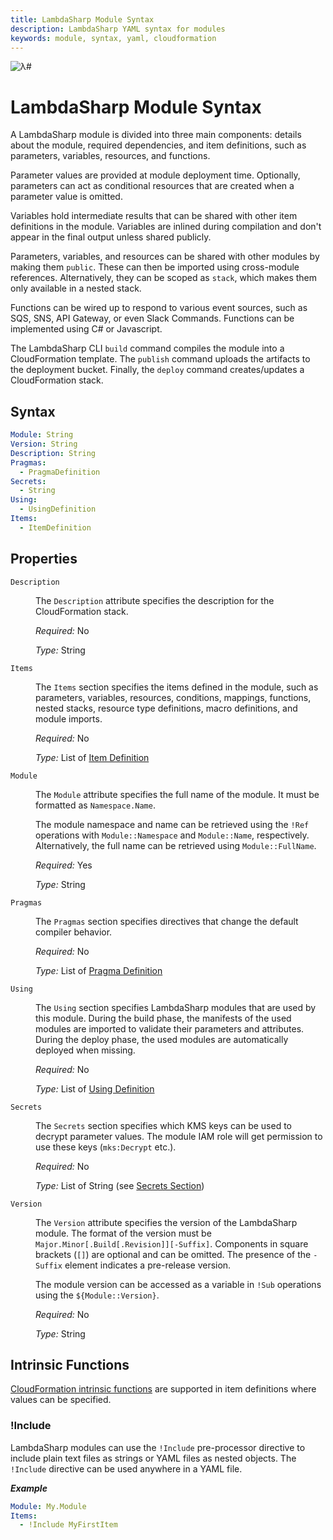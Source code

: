 ```yaml
---
title: LambdaSharp Module Syntax
description: LambdaSharp YAML syntax for modules
keywords: module, syntax, yaml, cloudformation
---
```

![λ#](~/images/Model.png)

# LambdaSharp Module Syntax

A LambdaSharp module is divided into three main components: details about the module, required dependencies, and item definitions, such as parameters, variables, resources, and functions.

Parameter values are provided at module deployment time. Optionally, parameters can act as conditional resources that are created when a parameter value is omitted.

Variables hold intermediate results that can be shared with other item definitions in the module. Variables are inlined during compilation and don't appear in the final output unless shared publicly.

Parameters, variables, and resources can be shared with other modules by making them `public`. These can then be imported using cross-module references. Alternatively, they can be scoped as `stack`, which makes them only available in a nested stack.

Functions can be wired up to respond to various event sources, such as SQS, SNS, API Gateway, or even Slack Commands. Functions can be implemented using C# or Javascript.

The LambdaSharp CLI `build` command compiles the module into a CloudFormation template. The `publish` command uploads the artifacts to the deployment bucket. Finally, the `deploy` command creates/updates a CloudFormation stack.

## Syntax

```yaml
Module: String
Version: String
Description: String
Pragmas:
  - PragmaDefinition
Secrets:
  - String
Using:
  - UsingDefinition
Items:
  - ItemDefinition
```

## Properties

<dl>

<dt><code>Description</code></dt>
<dd>

The <code>Description</code> attribute specifies the description for the CloudFormation stack.

<i>Required:</i> No

<i>Type:</i> String
</dd>

<dt><code>Items</code></dt>
<dd>

The <code>Items</code> section specifies the items defined in the module, such as parameters, variables, resources, conditions, mappings, functions, nested stacks, resource type definitions, macro definitions, and module imports.

<i>Required:</i> No

<i>Type:</i> List of [Item Definition](Module-Items.md)
</dd>

<dt><code>Module</code></dt>
<dd>

The <code>Module</code> attribute specifies the full name of the module. It must be formatted as <code>Namespace.Name</code>.

The module namespace and name can be retrieved using the <code>!Ref</code> operations with <code>Module::Namespace</code> and <code>Module::Name</code>, respectively. Alternatively, the full name can be retrieved using <code>Module::FullName</code>.

<i>Required:</i> Yes

<i>Type:</i> String
</dd>

<dt><code>Pragmas</code></dt>
<dd>

The <code>Pragmas</code> section specifies directives that change the default compiler behavior.

<i>Required:</i> No

<i>Type:</i> List of [Pragma Definition](Module-Pragmas.md)
</dd>

<dt><code>Using</code></dt>
<dd>

The <code>Using</code> section specifies LambdaSharp modules that are used by this module. During the build phase, the manifests of the used modules are imported to validate their parameters and attributes. During the deploy phase, the used modules are automatically deployed when missing.

<i>Required:</i> No

<i>Type:</i> List of [Using Definition](Module-Using.md)
</dd>

<dt><code>Secrets</code></dt>
<dd>

The <code>Secrets</code> section specifies which KMS keys can be used to decrypt parameter values. The module IAM role will get permission to use these keys (<code>mks:Decrypt</code> etc.).

<i>Required:</i> No

<i>Type:</i> List of String (see [Secrets Section](Module-Secrets.md))
</dd>

<dt><code>Version</code></dt>
<dd>

The <code>Version</code> attribute specifies the version of the LambdaSharp module. The format of the version must be <code>Major.Minor[.Build[.Revision]][-Suffix]</code>. Components in square brackets (<code>[]</code>) are optional and can be omitted. The presence of the <code>-Suffix</code> element indicates a pre-release version.

The module version can be accessed as a variable in <code>!Sub</code> operations using the <code>${Module::Version}</code>.

<i>Required:</i> No

<i>Type:</i> String
</dd>

</dl>

## Intrinsic Functions

[CloudFormation intrinsic functions](https://docs.aws.amazon.com/AWSCloudFormation/latest/UserGuide/intrinsic-function-reference.html) are supported in item definitions where values can be specified.

### !Include

LambdaSharp modules can use the `!Include` pre-processor directive to include plain text files as strings or YAML files as nested objects. The `!Include` directive can be used anywhere in a YAML file.

___Example___
```yaml
Module: My.Module
Items:
  - !Include MyFirstItem
```
